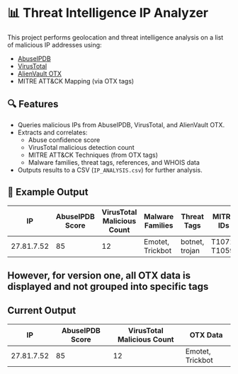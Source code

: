 # 📊 Threat Intelligence IP Analyzer

This project performs geolocation and threat intelligence analysis on a list of malicious IP addresses using:

- [AbuseIPDB](https://www.abuseipdb.com/)
- [VirusTotal](https://www.virustotal.com/)
- [AlienVault OTX](https://otx.alienvault.com/)
- MITRE ATT&CK Mapping (via OTX tags)

## 🔍 Features

- Queries malicious IPs from AbuseIPDB, VirusTotal, and AlienVault OTX.
- Extracts and correlates:
  - Abuse confidence score
  - VirusTotal malicious detection count
  - MITRE ATT&CK Techniques (from OTX tags)
  - Malware families, threat tags, references, and WHOIS data
- Outputs results to a CSV (`IP_ANALYSIS.csv`) for further analysis.

## 📁 Example Output

| IP            | AbuseIPDB Score | VirusTotal Malicious Count | Malware Families | Threat Tags     | MITRE IDs      | WHOIS Country | WHOIS Email        |
|---------------|------------------|-----------------------------|------------------|------------------|----------------|----------------|---------------------|
| 27.81.7.52    | 85               | 12                          | Emotet, Trickbot | botnet, trojan   | T1071, T1059   | RU             | example@mail.com    |


## However, for version one, all OTX data is displayed and not grouped into specific tags

## Current Output
| IP            | AbuseIPDB Score  | VirusTotal Malicious Count  | OTX Data                | 
|---------------|------------------|-----------------------------|-------------------------|
| 27.81.7.52    | 85               | 12                          | Emotet, Trickbot        | 
